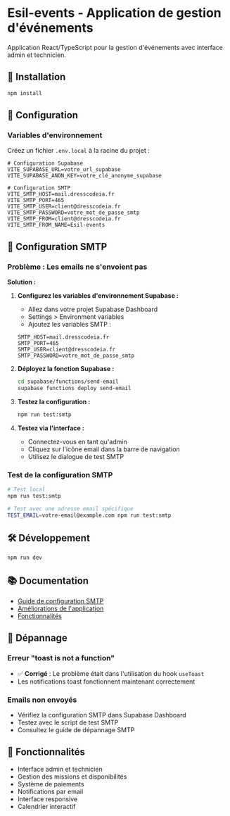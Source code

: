 
# Esil-events - Application de gestion d'événements

Application React/TypeScript pour la gestion d'événements avec interface admin et technicien.

## 🚀 Installation

```bash
npm install
```

## 🔧 Configuration

### Variables d'environnement

Créez un fichier `.env.local` à la racine du projet :

```env
# Configuration Supabase
VITE_SUPABASE_URL=votre_url_supabase
VITE_SUPABASE_ANON_KEY=votre_clé_anonyme_supabase

# Configuration SMTP
VITE_SMTP_HOST=mail.dresscodeia.fr
VITE_SMTP_PORT=465
VITE_SMTP_USER=client@dresscodeia.fr
VITE_SMTP_PASSWORD=votre_mot_de_passe_smtp
VITE_SMTP_FROM=client@dresscodeia.fr
VITE_SMTP_FROM_NAME=Esil-events
```

## 📧 Configuration SMTP

### Problème : Les emails ne s'envoient pas

**Solution :**

1. **Configurez les variables d'environnement Supabase :**
   - Allez dans votre projet Supabase Dashboard
   - Settings > Environment variables
   - Ajoutez les variables SMTP :
   ```env
   SMTP_HOST=mail.dresscodeia.fr
   SMTP_PORT=465
   SMTP_USER=client@dresscodeia.fr
   SMTP_PASSWORD=votre_mot_de_passe_smtp
   ```

2. **Déployez la fonction Supabase :**
   ```bash
   cd supabase/functions/send-email
   supabase functions deploy send-email
   ```

3. **Testez la configuration :**
   ```bash
   npm run test:smtp
   ```

4. **Testez via l'interface :**
   - Connectez-vous en tant qu'admin
   - Cliquez sur l'icône email dans la barre de navigation
   - Utilisez le dialogue de test SMTP

### Test de la configuration SMTP

```bash
# Test local
npm run test:smtp

# Test avec une adresse email spécifique
TEST_EMAIL=votre-email@example.com npm run test:smtp
```

## 🛠️ Développement

```bash
npm run dev
```

## 📚 Documentation

- [Guide de configuration SMTP](docs/DEPLOIEMENT_SMTP.md)
- [Améliorations de l'application](docs/AMELIORATIONS.md)
- [Fonctionnalités](docs/NOUVELLES_FONCTIONNALITES.md)

## 🐛 Dépannage

### Erreur "toast is not a function"
- ✅ **Corrigé** : Le problème était dans l'utilisation du hook `useToast`
- Les notifications toast fonctionnent maintenant correctement

### Emails non envoyés
- Vérifiez la configuration SMTP dans Supabase Dashboard
- Testez avec le script de test SMTP
- Consultez le guide de dépannage SMTP

## 📝 Fonctionnalités

- Interface admin et technicien
- Gestion des missions et disponibilités
- Système de paiements
- Notifications par email
- Interface responsive
- Calendrier interactif
